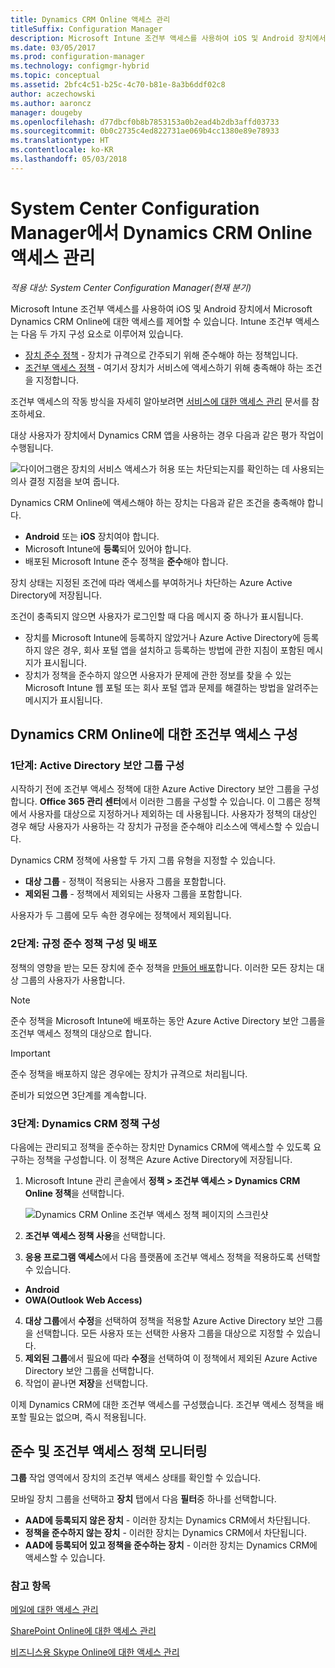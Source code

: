 ```yaml
---
title: Dynamics CRM Online 액세스 관리
titleSuffix: Configuration Manager
description: Microsoft Intune 조건부 액세스를 사용하여 iOS 및 Android 장치에서 Microsoft Dynamics CRM Online에 대한 액세스를 제어하는 방법을 알아봅니다.
ms.date: 03/05/2017
ms.prod: configuration-manager
ms.technology: configmgr-hybrid
ms.topic: conceptual
ms.assetid: 2bfc4c51-b25c-4c70-b81e-8a3b6ddf02c8
author: aczechowski
ms.author: aaroncz
manager: dougeby
ms.openlocfilehash: d77dbcf0b8b7853153a0b2ead4b2db3affd03733
ms.sourcegitcommit: 0b0c2735c4ed822731ae069b4cc1380e89e78933
ms.translationtype: HT
ms.contentlocale: ko-KR
ms.lasthandoff: 05/03/2018
---
```

# <a name="manage-dynamics-crm-online-access-in-system-center-configuration-manager"></a>System Center Configuration Manager에서 Dynamics CRM Online 액세스 관리

*적용 대상: System Center Configuration Manager(현재 분기)*

Microsoft Intune 조건부 액세스를 사용하여 iOS 및 Android 장치에서 Microsoft Dynamics CRM Online에 대한 액세스를 제어할 수 있습니다.  Intune 조건부 액세스는 다음 두 가지 구성 요소로 이루어져 있습니다.
* [장치 준수 정책](../../protect/deploy-use/device-compliance-policies.md) - 장치가 규격으로 간주되기 위해 준수해야 하는 정책입니다.
* [조건부 액세스 정책](../../protect/deploy-use/manage-access-to-services.md) - 여기서 장치가 서비스에 액세스하기 위해 충족해야 하는 조건을 지정합니다.

조건부 액세스의 작동 방식을 자세히 알아보려면 [서비스에 대한 액세스 관리](../../protect/deploy-use/manage-access-to-services.md) 문서를 참조하세요.


대상 사용자가 장치에서 Dynamics CRM 앱을 사용하는 경우 다음과 같은 평가 작업이 수행됩니다.

![다이어그램은 장치의 서비스 액세스가 허용 또는 차단되는지를 확인하는 데 사용되는 의사 결정 지점을 보여 줍니다.](media/mdm-ca-dynamics-crm-flow-diagram.png)

Dynamics CRM Online에 액세스해야 하는 장치는 다음과 같은 조건을 충족해야 합니다.
* **Android** 또는 **iOS** 장치여야 합니다.
* Microsoft Intune에 **등록**되어 있어야 합니다.
* 배포된 Microsoft Intune 준수 정책을 **준수**해야 합니다.

장치 상태는 지정된 조건에 따라 액세스를 부여하거나 차단하는 Azure Active Directory에 저장됩니다.

조건이 충족되지 않으면 사용자가 로그인할 때 다음 메시지 중 하나가 표시됩니다.
* 장치를 Microsoft Intune에 등록하지 않았거나 Azure Active Directory에 등록하지 않은 경우, 회사 포털 앱을 설치하고 등록하는 방법에 관한 지침이 포함된 메시지가 표시됩니다.
* 장치가 정책을 준수하지 않으면 사용자가 문제에 관한 정보를 찾을 수 있는 Microsoft Intune 웹 포털 또는 회사 포털 앱과 문제를 해결하는 방법을 알려주는 메시지가 표시됩니다.

## <a name="configure-conditional-access-for-dynamics-crm-online"></a>Dynamics CRM Online에 대한 조건부 액세스 구성  
### <a name="step-1-configure-active-directory-security-groups"></a>1단계: Active Directory 보안 그룹 구성

시작하기 전에 조건부 액세스 정책에 대한 Azure Active Directory 보안 그룹을 구성합니다. **Office 365 관리 센터**에서 이러한 그룹을 구성할 수 있습니다. 이 그룹은 정책에서 사용자를 대상으로 지정하거나 제외하는 데 사용됩니다. 사용자가 정책의 대상인 경우 해당 사용자가 사용하는 각 장치가 규정을 준수해야 리소스에 액세스할 수 있습니다.

Dynamics CRM 정책에 사용할 두 가지 그룹 유형을 지정할 수 있습니다.
* **대상 그룹** - 정책이 적용되는 사용자 그룹을 포함합니다.
* **제외된 그룹** - 정책에서 제외되는 사용자 그룹을 포함합니다.

사용자가 두 그룹에 모두 속한 경우에는 정책에서 제외됩니다.

### <a name="step-2-configure-and-deploy-a-compliance-policy"></a>2단계: 규정 준수 정책 구성 및 배포
정책의 영향을 받는 모든 장치에 준수 정책을 [만들어 배포](../../protect/deploy-use/device-compliance-policies.md)합니다. 이러한 모든 장치는 대상 그룹의 사용자가 사용합니다.

> [!NOTE]
> 준수 정책을 Microsoft Intune에 배포하는 동안 Azure Active Directory 보안 그룹을 조건부 액세스 정책의 대상으로 합니다.

> [!IMPORTANT]
> 준수 정책을 배포하지 않은 경우에는 장치가 규격으로 처리됩니다.

준비가 되었으면 3단계를 계속합니다.
### <a name="step-3-configure-the-dynamics-crm-policy"></a>3단계: Dynamics CRM 정책 구성
다음에는 관리되고 정책을 준수하는 장치만 Dynamics CRM에 액세스할 수 있도록 요구하는 정책을 구성합니다. 이 정책은 Azure Active Directory에 저장됩니다.

1.  Microsoft Intune 관리 콘솔에서 **정책 > 조건부 액세스 > Dynamics CRM Online 정책**을 선택합니다.

     ![Dynamics CRM Online 조건부 액세스 정책 페이지의 스크린샷](media/mdm-ca-dynamics-crm-policy-configuration.png)

2.  **조건부 액세스 정책 사용**을 선택합니다.
3.  **응용 프로그램 액세스**에서 다음 플랫폼에 조건부 액세스 정책을 적용하도록 선택할 수 있습니다.
  * **Android**
  * **OWA(Outlook Web Access)**
4.  **대상 그룹**에서 **수정**을 선택하여 정책을 적용할 Azure Active Directory 보안 그룹을 선택합니다. 모든 사용자 또는 선택한 사용자 그룹을 대상으로 지정할 수 있습니다.
5.  **제외된 그룹**에서 필요에 따라 **수정**을 선택하여 이 정책에서 제외된 Azure Active Directory 보안 그룹을 선택합니다.
6.  작업이 끝나면 **저장**을 선택합니다.

이제 Dynamics CRM에 대한 조건부 액세스를 구성했습니다. 조건부 액세스 정책을 배포할 필요는 없으며, 즉시 적용됩니다.
##  <a name="monitor-the-compliance-and-conditional-access-policies"></a>준수 및 조건부 액세스 정책 모니터링

**그룹** 작업 영역에서 장치의 조건부 액세스 상태를 확인할 수 있습니다.

모바일 장치 그룹을 선택하고 **장치** 탭에서 다음 **필터**중 하나를 선택합니다.
* **AAD에 등록되지 않은 장치** - 이러한 장치는 Dynamics CRM에서 차단됩니다.
* **정책을 준수하지 않는 장치** - 이러한 장치는 Dynamics CRM에서 차단됩니다.
* **AAD에 등록되어 있고 정책을 준수하는 장치** - 이러한 장치는 Dynamics CRM에 액세스할 수 있습니다.

###  <a name="see-also"></a>참고 항목
[메일에 대한 액세스 관리](../../protect/deploy-use/manage-email-access.md)

[SharePoint Online에 대한 액세스 관리](../../protect/deploy-use/manage-sharepoint-online-access.md)

[비즈니스용 Skype Online에 대한 액세스 관리](../../protect/deploy-use/manage-skype-for-business-online-access.md)

